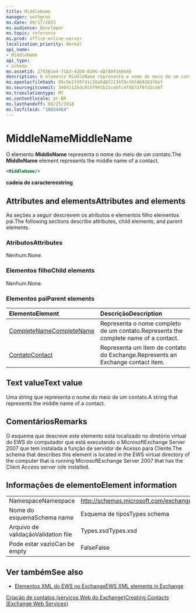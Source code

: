 ```yaml
---
title: MiddleName
manager: sethgros
ms.date: 09/17/2015
ms.audience: Developer
ms.topic: reference
ms.prod: office-online-server
localization_priority: Normal
api_name:
- MiddleName
api_type:
- schema
ms.assetid: 279361e4-71b3-43b0-8106-d8f80416044b
description: O elemento MiddleName representa o nome do meio de um contato.
ms.openlocfilehash: 06c6e1f45f41c28a8d8f2134f9cf6fdb9243f6ef
ms.sourcegitcommit: 34041125dc8c5f993b21cebfc4f8b72f0fd2cb6f
ms.translationtype: MT
ms.contentlocale: pt-BR
ms.lasthandoff: 06/25/2018
ms.locfileid: "19824464"
---
```

# <a name="middlename"></a><span data-ttu-id="9e259-103">MiddleName</span><span class="sxs-lookup"><span data-stu-id="9e259-103">MiddleName</span></span>

<span data-ttu-id="9e259-104">O elemento **MiddleName** representa o nome do meio de um contato.</span><span class="sxs-lookup"><span data-stu-id="9e259-104">The **MiddleName** element represents the middle name of a contact.</span></span> 
  
```xml
<MiddleName/>
```

 <span data-ttu-id="9e259-105">**cadeia de caracteres**</span><span class="sxs-lookup"><span data-stu-id="9e259-105">**string**</span></span>
## <a name="attributes-and-elements"></a><span data-ttu-id="9e259-106">Attributes and elements</span><span class="sxs-lookup"><span data-stu-id="9e259-106">Attributes and elements</span></span>

<span data-ttu-id="9e259-107">As seções a seguir descrevem os atributos e elementos filho elementos pai.</span><span class="sxs-lookup"><span data-stu-id="9e259-107">The following sections describe attributes, child elements, and parent elements.</span></span>
  
### <a name="attributes"></a><span data-ttu-id="9e259-108">Atributos</span><span class="sxs-lookup"><span data-stu-id="9e259-108">Attributes</span></span>

<span data-ttu-id="9e259-109">Nenhum.</span><span class="sxs-lookup"><span data-stu-id="9e259-109">None.</span></span>
  
### <a name="child-elements"></a><span data-ttu-id="9e259-110">Elementos filho</span><span class="sxs-lookup"><span data-stu-id="9e259-110">Child elements</span></span>

<span data-ttu-id="9e259-111">Nenhum.</span><span class="sxs-lookup"><span data-stu-id="9e259-111">None.</span></span>
  
### <a name="parent-elements"></a><span data-ttu-id="9e259-112">Elementos pai</span><span class="sxs-lookup"><span data-stu-id="9e259-112">Parent elements</span></span>

|<span data-ttu-id="9e259-113">**Elemento**</span><span class="sxs-lookup"><span data-stu-id="9e259-113">**Element**</span></span>|<span data-ttu-id="9e259-114">**Descrição**</span><span class="sxs-lookup"><span data-stu-id="9e259-114">**Description**</span></span>|
|:-----|:-----|
|[<span data-ttu-id="9e259-115">CompleteName</span><span class="sxs-lookup"><span data-stu-id="9e259-115">CompleteName</span></span>](completename.md) <br/> |<span data-ttu-id="9e259-116">Representa o nome completo de um contato.</span><span class="sxs-lookup"><span data-stu-id="9e259-116">Represents the complete name of a contact.</span></span>  <br/> |
|[<span data-ttu-id="9e259-117">Contato</span><span class="sxs-lookup"><span data-stu-id="9e259-117">Contact</span></span>](contact.md) <br/> |<span data-ttu-id="9e259-118">Representa um item de contato do Exchange.</span><span class="sxs-lookup"><span data-stu-id="9e259-118">Represents an Exchange contact item.</span></span>  <br/> |
   
## <a name="text-value"></a><span data-ttu-id="9e259-119">Text value</span><span class="sxs-lookup"><span data-stu-id="9e259-119">Text value</span></span>

<span data-ttu-id="9e259-120">Uma string que representa o nome do meio de um contato.</span><span class="sxs-lookup"><span data-stu-id="9e259-120">A string that represents the middle name of a contact.</span></span>
  
## <a name="remarks"></a><span data-ttu-id="9e259-121">Comentários</span><span class="sxs-lookup"><span data-stu-id="9e259-121">Remarks</span></span>

<span data-ttu-id="9e259-122">O esquema que descreve este elemento está localizado no diretório virtual do EWS do computador que está executando o MicrosoftExchange Server 2007 que tem instalada a função de servidor de Acesso para Cliente.</span><span class="sxs-lookup"><span data-stu-id="9e259-122">The schema that describes this element is located in the EWS virtual directory of the computer that is running MicrosoftExchange Server 2007 that has the Client Access server role installed.</span></span>
  
## <a name="element-information"></a><span data-ttu-id="9e259-123">Informações de elemento</span><span class="sxs-lookup"><span data-stu-id="9e259-123">Element information</span></span>

|||
|:-----|:-----|
|<span data-ttu-id="9e259-124">Namespace</span><span class="sxs-lookup"><span data-stu-id="9e259-124">Namespace</span></span>  <br/> |http://schemas.microsoft.com/exchange/services/2006/types  <br/> |
|<span data-ttu-id="9e259-125">Nome do esquema</span><span class="sxs-lookup"><span data-stu-id="9e259-125">Schema name</span></span>  <br/> |<span data-ttu-id="9e259-126">Esquema de tipos</span><span class="sxs-lookup"><span data-stu-id="9e259-126">Types schema</span></span>  <br/> |
|<span data-ttu-id="9e259-127">Arquivo de validação</span><span class="sxs-lookup"><span data-stu-id="9e259-127">Validation file</span></span>  <br/> |<span data-ttu-id="9e259-128">Types.xsd</span><span class="sxs-lookup"><span data-stu-id="9e259-128">Types.xsd</span></span>  <br/> |
|<span data-ttu-id="9e259-129">Pode estar vazio</span><span class="sxs-lookup"><span data-stu-id="9e259-129">Can be empty</span></span>  <br/> |<span data-ttu-id="9e259-130">False</span><span class="sxs-lookup"><span data-stu-id="9e259-130">False</span></span>  <br/> |
   
## <a name="see-also"></a><span data-ttu-id="9e259-131">Ver também</span><span class="sxs-lookup"><span data-stu-id="9e259-131">See also</span></span>



- [<span data-ttu-id="9e259-132">Elementos XML do EWS no Exchange</span><span class="sxs-lookup"><span data-stu-id="9e259-132">EWS XML elements in Exchange</span></span>](ews-xml-elements-in-exchange.md)


[<span data-ttu-id="9e259-133">Criação de contatos (serviços Web do Exchange)</span><span class="sxs-lookup"><span data-stu-id="9e259-133">Creating Contacts (Exchange Web Services)</span></span>](http://msdn.microsoft.com/library/4845917e-70d1-481c-bbd7-011ec6571789%28Office.15%29.aspx)

